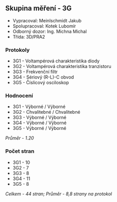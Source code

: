 ## Skupina měření - 3G
 - Vypracoval: Meinlschmidt Jakub
 - Spolupracoval: Kotek Lubomír
 - Odborný dozor: Ing. Michna Michal
 - Třída: 3D/PRA2
 
### Protokoly
- 3G1 - Voltampérová charakteristika diody
- 3G2 - Voltampérová charakteristika tranzistoru
- 3G3 - Frekvenční filtr
- 3G4 - Sériový (R-L)-C obvod
- 3G5 - Číslicový osciloskop

### Hodnocení
- 3G1 - Výborné / Výborné
- 3G2 - Chvalitebné / Chvalitebné
- 3G3 - Výborné / Výborné
- 3G4 - Výborné / Výborné
- 3G5 - Výborné / Výborné

*Průměr - 1.20*

### Počet stran
- 3G1 - 10
- 3G2 - 7
- 3G3 - 8
- 3G4 - 11
- 3G5 - 8

*Celkem - 44 stran; Průměr - 8,8 strany na protokol*
